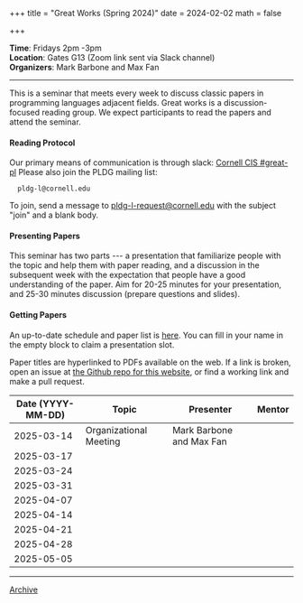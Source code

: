 +++
title = "Great Works (Spring 2024)"
date = 2024-02-02
math = false

+++

**Time**: Fridays 2pm -3pm <br/>
**Location**: Gates G13 (Zoom link sent via Slack channel) <br/>
**Organizers**: Mark Barbone and Max Fan<br/>

---

This is a seminar that meets every week to discuss classic papers in
programming languages adjacent fields.
Great works is a discussion-focused reading group. We expect participants to
read the papers and attend the seminar.

#### Reading Protocol
Our primary means of communication is through slack: [Cornell CIS #great-pl](https://cornellcis.slack.com/archives/CFKJZV78R)
Please also join the PLDG mailing list:

      pldg-l@cornell.edu

To join, send a message to [pldg-l-request@cornell.edu][join-pldg] with the
subject "join" and a blank body.

#### Presenting Papers

This seminar has two parts --- a presentation that familiarize people with the
topic and help them with paper reading, and a discussion in the subsequent week
with the expectation that people have a good understanding of the paper. Aim
for 20-25 minutes for your presentation, and 25-30 minutes discussion (prepare
questions and slides).

#### Getting Papers

An up-to-date schedule and paper list is [here](https://docs.google.com/spreadsheets/d/1gCBvmlZzxRVFaa6vdH4E0Vs3Eb6ee-ctbNi6RPtZlzo/edit?usp=sharing). You can fill in your name in the empty block to claim a presentation slot.

Paper titles are hyperlinked to PDFs available on the web. If a link is broken,
open an issue at [the Github repo for this
website](https://github.com/cornell-pl/pl.cs.cornell.edu/issues), or find a
working link and make a pull request.


| Date (YYYY-MM-DD) | Topic       | Presenter | Mentor    |
|-------------------|-------------|-----------|-----------|
| 2025-03-14 | Organizational Meeting | Mark Barbone and Max Fan |
| 2025-03-17 | | |
| 2025-03-24 | | |
| 2025-03-31 | | |
| 2025-04-07 | | |
| 2025-04-14 | | |
| 2025-04-21 | | |
| 2025-04-28 | | |
| 2025-05-05 | | |

---

[Archive](../)

[join-pldg]: mailto:pldg-l-request@cornell.edu?subject=join
[zoom]: https://cornellcis.slack.com/archives/CFKJZV78R
[passkey]: https://www.library.cornell.edu/services/apps/passkey
